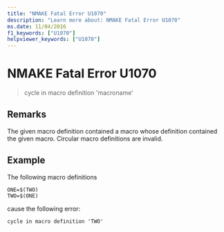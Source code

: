 ```yaml
---
title: "NMAKE Fatal Error U1070"
description: "Learn more about: NMAKE Fatal Error U1070"
ms.date: 11/04/2016
f1_keywords: ["U1070"]
helpviewer_keywords: ["U1070"]
---
```

# NMAKE Fatal Error U1070

> cycle in macro definition 'macroname'

## Remarks

The given macro definition contained a macro whose definition contained the given macro. Circular macro definitions are invalid.

## Example

The following macro definitions

```
ONE=$(TWO)
TWO=$(ONE)
```

cause the following error:

```
cycle in macro definition 'TWO'
```

